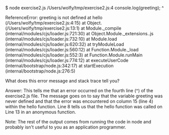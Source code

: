 $ node exercise2.js
/Users/wolfy/tmp/exercise2.js:4
  console.log(greeting);
                  ^

ReferenceError: greeting is not defined
  at hello (/Users/wolfy/tmp/exercise2.js:4:15)
  at Object.<anonymous> (/Users/wolfy/tmp/exercise2.js:13:1)
  at Module._compile (internal/modules/cjs/loader.js:721:30)
  at Object.Module._extensions..js (internal/modules/cjs/loader.js:732:10)
  at Module.load (internal/modules/cjs/loader.js:620:32)
  at tryModuleLoad (internal/modules/cjs/loader.js:560:12)
  at Function.Module._load (internal/modules/cjs/loader.js:552:3)
  at Function.Module.runMain (internal/modules/cjs/loader.js:774:12)
  at executeUserCode (internal/bootstrap/node.js:342:17)
  at startExecution (internal/bootstrap/node.js:276:5)

What does this error message and stack trace tell you?

Answer:
This tells me that an error occurred on the fourth line (^) of the exercise2.js file. The message goes on to say that the variable greeting was never defined and that the error was encountered on column 15 (line 4) within the hello function. Line 8 tells us that the hello function was called on Line 13 in an anonymous function. 

Note: The rest of the output comes from running the code in node and probably isn't useful to you as an application programmer.


